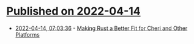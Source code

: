 # [Published on 2022-04-14](index.md)

* [2022-04-14, 07:03:36](https://news.ycombinator.com/item?id=31024127) - [Making Rust a Better Fit for Cheri and Other Platforms](https://tratt.net/laurie/blog/2022/making_rust_a_better_fit_for_cheri_and_other_platforms.html)
